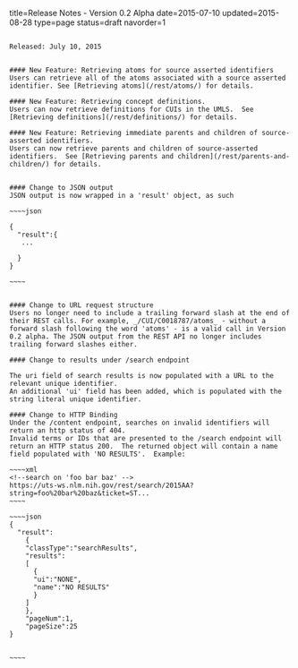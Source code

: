 title=Release Notes - Version 0.2 Alpha
date=2015-07-10
updated=2015-08-28
type=page
status=draft
navorder=1
~~~~~~

Released: July 10, 2015


#### New Feature: Retrieving atoms for source asserted identifiers
Users can retrieve all of the atoms associated with a source asserted identifier. See [Retrieving atoms](/rest/atoms/) for details.

#### New Feature: Retrieving concept definitions.
Users can now retrieve definitions for CUIs in the UMLS.  See [Retrieving definitions](/rest/definitions/) for details.

#### New Feature: Retrieving immediate parents and children of source-asserted identifiers.
Users can now retrieve parents and children of source-asserted identifiers.  See [Retrieving parents and children](/rest/parents-and-children/) for details.


#### Change to JSON output
JSON output is now wrapped in a 'result' object, as such

~~~~json

{
  "result":{
   ...
  
  }
}

~~~~


#### Change to URL request structure
Users no longer need to include a trailing forward slash at the end of their REST calls. For example, _/CUI/C0018787/atoms_ - without a forward slash following the word 'atoms' - is a valid call in Version 0.2 alpha. The JSON output from the REST API no longer includes trailing forward slashes either.

#### Change to results under /search endpoint

The uri field of search results is now populated with a URL to the relevant unique identifier.
An additional 'ui' field has been added, which is populated with the string literal unique identifier.

#### Change to HTTP Binding
Under the /content endpoint, searches on invalid identifiers will return an http status of 404.
Invalid terms or IDs that are presented to the /search endpoint will return an HTTP status 200.  The returned object will contain a name field populated with 'NO RESULTS'.  Example:

~~~~xml
<!--search on 'foo bar baz' -->
https://uts-ws.nlm.nih.gov/rest/search/2015AA?string=foo%20bar%20baz&ticket=ST...
~~~~

~~~~json
{
  "result":
    {
    "classType":"searchResults",
    "results":
    [
      {
      "ui":"NONE",
      "name":"NO RESULTS"
      }
    ]
    },
    "pageNum":1,
    "pageSize":25
}


~~~~


